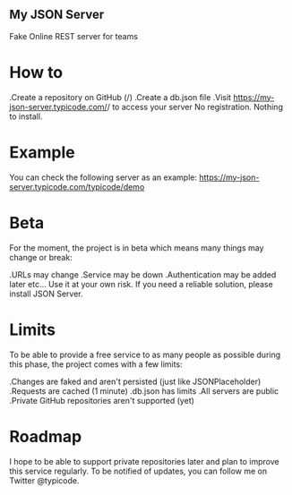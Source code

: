 ## My JSON Server
Fake Online REST server for teams

# How to
.Create a repository on GitHub (<your-username>/<your-repo>)
.Create a db.json file
.Visit https://my-json-server.typicode.com/<your-username>/<your-repo> to access your server
No registration. Nothing to install.

# Example
You can check the following server as an example:
https://my-json-server.typicode.com/typicode/demo

# Beta
For the moment, the project is in beta which means many things may change or break:

.URLs may change
.Service may be down
.Authentication may be added later
etc...
Use it at your own risk. If you need a reliable solution, please install JSON Server.

# Limits
To be able to provide a free service to as many people as possible during this phase, the project comes with a few limits:

.Changes are faked and aren't persisted (just like JSONPlaceholder)
.Requests are cached (1 minute)
.db.json has limits
.All servers are public
.Private GitHub repositories aren't supported (yet)

# Roadmap
I hope to be able to support private repositories later and plan to improve this service regularly. To be notified of updates, you can follow me on Twitter @typicode.
